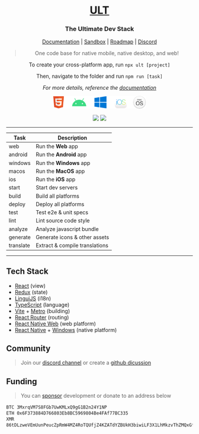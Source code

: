 <!-- HEADER -->
<h1 align="center">
  <a href="https://ult.dev">ULT</a>
</h1>
<h3 align="center">
  The Ultimate Dev Stack
</h3>
<p align="center">
    <a href="https://docs.ult.dev">Documentation</a>
  | <a href="https://try.ult.dev">Sandbox</a>
  | <a href="https://github.com/orgs/kat-tax/projects/4">Roadmap</a>
  | <a href="https://discord.gg/TzhDRyj">Discord</a>
</p>
<blockquote align="center">
  One code base for native mobile, native desktop, and web!
</blockquote>
<p align="center">
  To create your cross-platform app, run <code>npx ult [project]</code>
</p>
<p align="center">
  Then, navigate to the folder and run <code>npm run [task]</code>
</p>
<p align="center">
  <i>For more details, reference the <a href="https://docs.ult.dev">documentation</a></i>
</p>
<p align="center">
  <img src="images/platforms.svg" width="250">
</p>
<p align="center">
  <img src="https://img.shields.io/npm/v/ult?color=000&style=flat-square">
  <img src="https://img.shields.io/node/v/ult?color=000&style=flat-square">
</p>

-------------

<!--img align="right" src="images/terminal.svg"-->

| Task      | Description                        |
| ----------| -----------------------------------|
| web       | Run the __Web__ app                |
| android   | Run the __Android__ app            |
| windows   | Run the __Windows__ app            |
| macos     | Run the __MacOS__ app              |
| ios       | Run the __iOS__ app                |
| start     | Start dev servers                  |
| build     | Build all platforms                |
| deploy    | Deploy all platforms               |
| test      | Test e2e & unit specs              |
| lint      | Lint source code style             |
| analyze   | Analyze javascript bundle          |
| generate  | Generate icons & other assets      |
| translate | Extract & compile translations     |

-------------


## Tech Stack

 - [React](https://reactjs.org) (view)
 - [Redux](https://redux-toolkit.js.org) (state)
 - [LinguiJS](https://lingui.js.org) (i18n)
 - [TypeScript](https://www.typescriptlang.org) (language)
 - [Vite](https://vitejs.dev) + [Metro](https://facebook.github.io/metro) (building)
 - [React Router](https://reactrouter.com) (routing)
 - [React Native Web](https://necolas.github.io/react-native-web) (web platform)
 - [React Native](https://reactnative.dev) + [Windows](https://microsoft.github.io/react-native-windows) (native platform)


## Community

> Join our [discord channel](https://discord.gg/TzhDRyj) or create a [github dicussion](https://github.com/kat-tax/ult/discussions)


## Funding

> You can [sponsor](https://github.com/sponsors/TheUltDev) development or donate to an address below

```
BTC 3MxrqVM7S8FGb7UwKMLxQ9gG1B2n24Y1NP
ETH 0x6F373884D766803Eb8BC5969804Be4FAf77BC335
XMR 86tDLzweVEmUunPeucZpRmW4MZ4RoTQUfjZ4KZATdYZBUkH3biwiLF3X1LhMkzvThZMQxGfGZFFwxRRWA7M5sVfv7AMPjsD
```
